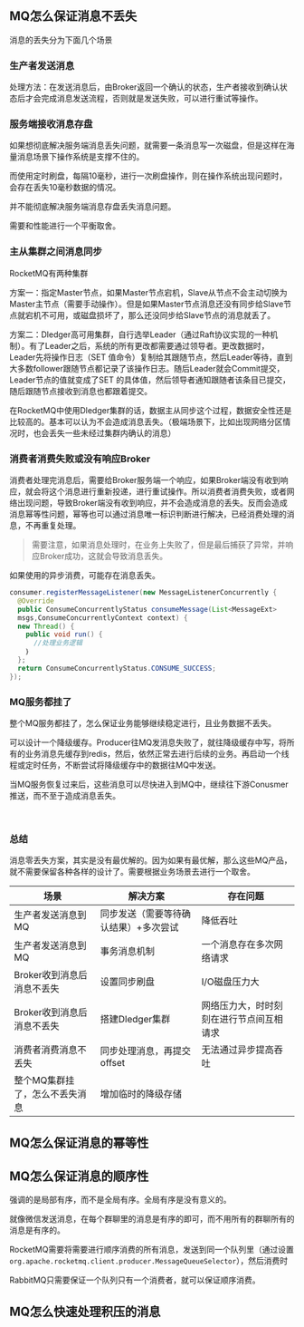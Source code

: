 ## MQ怎么保证消息不丢失

消息的丢失分为下面几个场景

### 生产者发送消息

处理方法：在发送消息后，由Broker返回一个确认的状态，生产者接收到确认状态后才会完成消息发送流程，否则就是发送失败，可以进行重试等操作。



### 服务端接收消息存盘

如果想彻底解决服务端消息丢失问题，就需要一条消息写一次磁盘，但是这样在海量消息场景下操作系统是支撑不住的。

而使用定时刷盘，每隔10毫秒，进行一次刷盘操作，则在操作系统出现问题时，会存在丢失10毫秒数据的情况。

并不能彻底解决服务端消息存盘丢失消息问题。

需要和性能进行一个平衡取舍。



### 主从集群之间消息同步

RocketMQ有两种集群

方案一：指定Master节点，如果Master节点宕机，Slave从节点不会主动切换为Master主节点（需要手动操作）。但是如果Master节点消息还没有同步给Slave节点就宕机不可用，或磁盘损坏了，那么还没同步给Slave节点的消息就丢了。

方案二：Dledger高可用集群，自行选举Leader（通过Raft协议实现的一种机制）。有了Leader之后，系统的所有更改都需要通过领导者。更改数据时，Leader先将操作日志（SET 值命令）复制给其跟随节点，然后Leader等待，直到大多数follower跟随节点都记录了该操作日志。随后Leader就会Commit提交，Leader节点的值就变成了SET 的具体值，然后领导者通知跟随者该条目已提交，随后跟随节点接收到消息也都跟着提交。

在RocketMQ中使用Dledger集群的话，数据主从同步这个过程，数据安全性还是比较高的。基本可以认为不会造成消息丢失。（极端场景下，比如出现网络分区情况时，也会丢失一些未经过集群内确认的消息）



### 消费者消费失败或没有响应Broker

消费者处理完消息后，需要给Broker服务端一个响应，如果Broker端没有收到响应，就会将这个消息进行重新投递，进行重试操作。所以消费者消费失败，或者网络出现问题，导致Broker端没有收到响应，并不会造成消息的丢失。反而会造成消息幂等性问题，幂等也可以通过消息唯一标识判断进行解决，已经消费处理的消息，不再重复处理。

> 需要注意，如果消息处理时，在业务上失败了，但是最后捕获了异常，并响应Broker成功，这就会导致消息丢失。

如果使用的异步消费，可能存在消息丢失。

```java
consumer.registerMessageListener(new MessageListenerConcurrently {
  @Override
  public ConsumeConcurrentlyStatus consumeMessage(List<MessageExt>
  msgs,ConsumeConcurrentlyContext context) {
  new Thread() {
    public void run() {
      //处理业务逻辑
    ｝
  };
  return ConsumeConcurrentlyStatus.CONSUME_SUCCESS;
});
```



### MQ服务都挂了

整个MQ服务都挂了，怎么保证业务能够继续稳定进行，且业务数据不丢失。

可以设计一个降级缓存。Producer往MQ发消息失败了，就往降级缓存中写，将所有的业务消息先缓存到redis，然后，依然正常去进行后续的业务。再启动一个线程或定时任务，不断尝试将降级缓存中的数据往MQ中发送。

当MQ服务恢复过来后，这些消息可以尽快进入到MQ中，继续往下游Conusmer推送，而不至于造成消息丢失。

​	

### 总结

消息零丢失方案，其实是没有最优解的。因为如果有最优解，那么这些MQ产品，就不需要保留各种各样的设计了。需要根据业务场景去进行一个取舍。

| 场景                           | 解决方案                              | 存在问题                                 |
| ------------------------------ | ------------------------------------- | ---------------------------------------- |
| 生产者发送消息到MQ             | 同步发送（需要等待确认结果）+多次尝试 | 降低吞吐                                 |
| 生产者发送消息到MQ             | 事务消息机制                          | 一个消息存在多次网络请求                 |
| Broker收到消息后消息不丢失     | 设置同步刷盘                          | I/O磁盘压力大                            |
| Broker收到消息后消息不丢失     | 搭建Dledger集群                       | 网络压力大，时时刻刻在进行节点间互相请求 |
| 消费者消费消息不丢失           | 同步处理消息，再提交offset            | 无法通过异步提高吞吐                     |
| 整个MQ集群挂了，怎么不丢失消息 | 增加临时的降级存储                    |                                          |



## MQ怎么保证消息的幂等性





## MQ怎么保证消息的顺序性

强调的是局部有序，而不是全局有序。全局有序是没有意义的。

就像微信发送消息，在每个群聊里的消息是有序的即可，而不用所有的群聊所有的消息是有序的。

RocketMQ需要将需要进行顺序消费的所有消息，发送到同一个队列里（通过设置 `org.apache.rocketmq.client.producer.MessageQueueSelector`），然后消费时

RabbitMQ只需要保证一个队列只有一个消费者，就可以保证顺序消费。



## MQ怎么快速处理积压的消息

